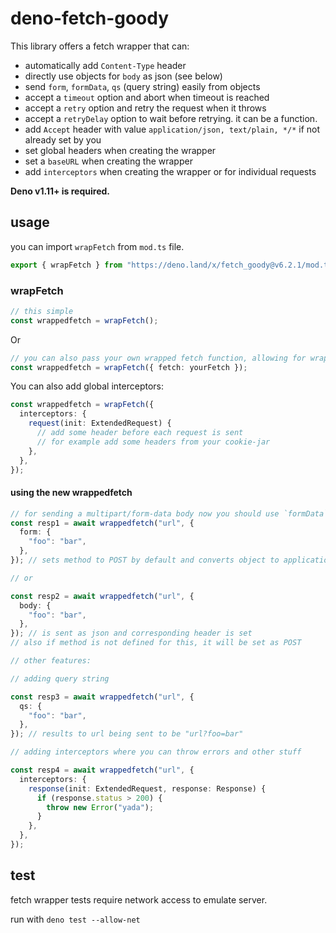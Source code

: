 # deno-fetch-goody

This library offers a fetch wrapper that can:

- automatically add `Content-Type` header
- directly use objects for `body` as json (see below)
- send `form`, `formData`, `qs` (query string) easily from objects
- accept a `timeout` option and abort when timeout is reached
- accept a `retry` option and retry the request when it throws
- accept a `retryDelay` option to wait before retrying. it can be a function.
- add `Accept` header with value `application/json, text/plain, */*` if not
  already set by you
- set global headers when creating the wrapper
- set a `baseURL` when creating the wrapper
- add `interceptors` when creating the wrapper or for individual requests

**Deno v1.11+ is required.**

## usage

you can import `wrapFetch` from `mod.ts` file.

```ts
export { wrapFetch } from "https://deno.land/x/fetch_goody@v6.2.1/mod.ts";
```

### wrapFetch

```ts
// this simple
const wrappedfetch = wrapFetch();
```

Or

```ts
// you can also pass your own wrapped fetch function, allowing for wrapping fetch multiple times
const wrappedfetch = wrapFetch({ fetch: yourFetch });
```

You can also add global interceptors:

```ts
const wrappedfetch = wrapFetch({
  interceptors: {
    request(init: ExtendedRequest) {
      // add some header before each request is sent
      // for example add some headers from your cookie-jar
    },
  },
});
```

#### using the new wrappedfetch

```ts
// for sending a multipart/form-data body now you should use `formData`.
const resp1 = await wrappedfetch("url", {
  form: {
    "foo": "bar",
  },
}); // sets method to POST by default and converts object to application/x-www-form-urlencoded.

// or

const resp2 = await wrappedfetch("url", {
  body: {
    "foo": "bar",
  },
}); // is sent as json and corresponding header is set
// also if method is not defined for this, it will be set as POST

// other features:

// adding query string

const resp3 = await wrappedfetch("url", {
  qs: {
    "foo": "bar",
  },
}); // results to url being sent to be "url?foo=bar"

// adding interceptors where you can throw errors and other stuff

const resp4 = await wrappedfetch("url", {
  interceptors: {
    response(init: ExtendedRequest, response: Response) {
      if (response.status > 200) {
        throw new Error("yada");
      }
    },
  },
});
```

## test

fetch wrapper tests require network access to emulate server.

run with `deno test --allow-net`
